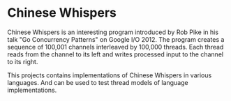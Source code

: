 Chinese Whispers
================

Chinese Whispers is an interesting program introduced by Rob Pike in
his talk "Go Concurrency Patterns" on Google I/O 2012.  The program
creates a sequence of 100,001 channels interleaved by 100,000 threads.
Each thread reads from the channel to its left and writes processed
input to the channel to its right.

This projects contains implementations of Chinese Whispers in various
languages.  And can be used to test thread models of language
implementations.
